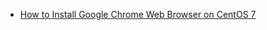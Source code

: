 - [How to Install Google Chrome Web Browser on CentOS 7](https://linuxize.com/post/how-to-install-google-chrome-web-browser-on-centos-7/)